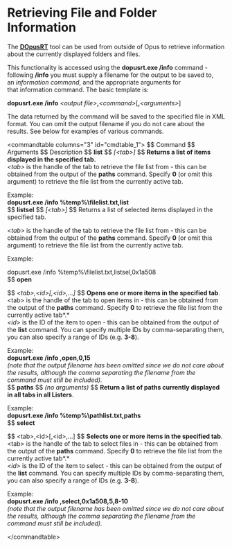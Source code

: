 # Retrieving File and Folder Information

The **[DOpusRT]()** tool can be used from outside of Opus to retrieve information about the currently displayed folders and files.

This functionality is accessed using the **dopusrt.exe /info** command - following **/info** you must supply a filename for the output to be saved to, an *information command*, and the appropriate arguments for that information command. The basic template is:

  
**dopusrt.exe /info** *\<output file\>***,***\<command\>*\[**,***\<arguments\>*\]

The data returned by the command will be saved to the specified file in XML format. You can omit the output filename if you do not care about the results. See below for examples of various commands.

\<commandtable columns="3" id="cmdtable_1"\> \$\$ Command \$\$ Arguments \$\$ Description \$\$ **list** \$\$ *\[\<tab\>\]* \$\$ **Returns a list of items displayed in the specified tab.**  
*\<tab\>* is the handle of the tab to retrieve the file list from - this can be obtained from the output of the **paths** command. Specify **0** (or omit this argument) to retrieve the file list from the currently active tab.

Example:  
**dopusrt.exe /info %temp%\filelist.txt,list**  
\$\$ **listsel** \$\$ *\[\<tab\>\]* \$\$ Returns a list of selected items displayed in the specified tab.

*\<tab\>* is the handle of the tab to retrieve the file list from - this can be obtained from the output of the **paths** command. Specify **0** (or omit this argument) to retrieve the file list from the currently active tab.

Example:

dopusrt.exe /info %temp%\filelist.txt,listsel,0x1a508  
\$\$ **open**

\$\$ *\<tab\>,\<id\>\[,\<id\>,...\]* \$\$ **Opens one or more items in the specified tab**.  
\<tab\> is the handle of the tab to open items in - this can be obtained from the output of the **paths** command. Specify **0** to retrieve the file list from the currently active tab*.*  
*\<id\>* is the ID of the item to open - this can be obtained from the output of the **list** command. You can specify multiple IDs by comma-separating them, you can also specify a range of IDs (e.g. **3-8**).

Example:  
**dopusrt.exe /info ,open,0,15**  
*(note that the output filename has been omitted since we do not care about the results, although the comma separating the filename from the command must still be included).*  
\$\$ **paths** \$\$ *(no arguments)* \$\$ **Return a list of paths currently displayed in all tabs in all Listers**.

Example:  
**dopusrt.exe /info %temp%\pathlist.txt,paths**  
\$\$ **select**

\$\$ \<tab\>,\<id\>\[,\<id\>,...\] \$\$ **Selects one or more items in the specified tab**.  
\<tab\> is the handle of the tab to select files in - this can be obtained from the output of the **paths** command. Specify **0** to retrieve the file list from the currently active tab*.*  
*\<id\>* is the ID of the item to select - this can be obtained from the output of the **list** command. You can specify multiple IDs by comma-separating them, you can also specify a range of IDs (e.g. **3-8**).

Example:  
**dopusrt.exe /info ,select,0x1a508,5,8-10**  
*(note that the output filename has been omitted since we do not care about the results, although the comma separating the filename from the command must still be included).*

\</commandtable\>
